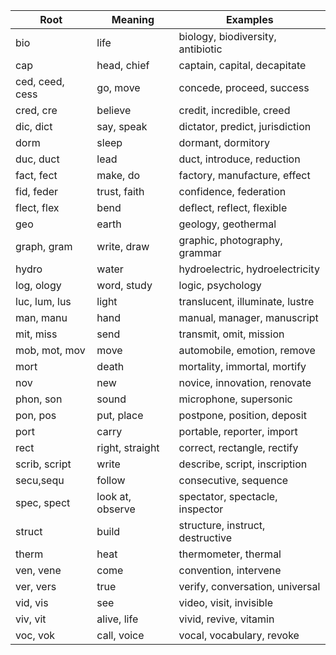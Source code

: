 Root|Meaning|Examples
---- | ------| --- |
bio|life|biology, biodiversity, antibiotic
cap|head, chief|captain, capital, decapitate
ced, ceed, cess|go, move|concede, proceed, success
cred, cre|believe|credit, incredible, creed
dic, dict|say, speak|dictator, predict, jurisdiction
dorm|sleep|dormant, dormitory
duc, duct|lead|duct, introduce, reduction
fact, fect|make, do|factory, manufacture, effect
fid, feder|trust, faith|confidence, federation
flect, flex|bend|deflect, reflect, flexible
geo|earth|geology, geothermal
graph, gram|write, draw|graphic, photography, grammar
hydro|water|hydroelectric, hydroelectricity
log, ology|word, study|logic, psychology
luc, lum, lus|light|translucent, illuminate, lustre
man, manu|hand|manual, manager, manuscript
mit, miss|send|transmit, omit, mission
mob, mot, mov|move|automobile, emotion, remove
mort|death|mortality, immortal, mortify
nov|new|novice, innovation, renovate
phon, son|sound|microphone, supersonic
pon, pos|put, place|postpone, position, deposit
port|carry|portable, reporter, import
rect|right, straight|correct, rectangle, rectify
scrib, script|write|describe, script, inscription
secu,sequ|follow|consecutive, sequence
spec, spect|look at, observe|spectator, spectacle, inspector
struct|build|structure, instruct, destructive
therm|heat|thermometer, thermal
ven, vene|come|convention, intervene
ver, vers|true|verify, conversation, universal
vid, vis|see|video, visit, invisible
viv, vit|alive, life|vivid, revive, vitamin
voc, vok|call, voice|vocal, vocabulary, revoke

